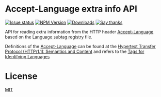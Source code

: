 Accept-Language extra info API
==============================

  [![Issue status][gh-issues-badge]][gh-issues]
  [![NPM Version][npm-module-version-badge]][npm-module]
  [![Downloads][npm-downloads-total-badge]][npm-module]
  [![Say thanks][saythanks-badge]][saythanks-to]

API for reading extra information from the HTTP header [Accept-Language][url-moz-accept-language] based on the [Language subtag registry][url-language-subtag-registry] file.

Definitions of the [Accept-Language][url-moz-accept-language] can be found at the [Hypertext Transfer Protocol (HTTP/1.1): Semantics and Content][url-rfc7231-3.1.3.1] and refers to the [Tags for Identifying Languages][url-rfc5646-3.1]

License
=======

  [MIT][LICENSE]

[gh-issues-badge]: https://img.shields.io/github/issues-raw/dptole/al-api.svg
[gh-issues]: https://github.com/dptole/al-api/issues
[npm-module-version-badge]: https://img.shields.io/npm/v/@dptole/al-api.svg
[npm-module]: https://www.npmjs.org/package/@dptole/al-api
[npm-downloads-total-badge]: https://img.shields.io/npm/dt/al-api.svg
[saythanks-badge]: https://img.shields.io/badge/say%20thanks-%E3%83%84-44cc11.svg
[saythanks-to]: https://saythanks.io/to/dptole
[url-moz-accept-language]: https://developer.mozilla.org/en-US/docs/Web/HTTP/Headers/Accept-Language
[url-rfc7231-5.3.5]: https://tools.ietf.org/html/rfc7231#section-5.3.5
[url-rfc7231-3.1.3.1]: https://tools.ietf.org/html/rfc7231#section-3.1.3.1
[url-rfc5646-3.1]: https://tools.ietf.org/html/rfc5646#section-3.1
[url-language-subtag-registry]: https://www.iana.org/assignments/language-subtag-registry/language-subtag-registry
[LICENSE]: LICENSE
